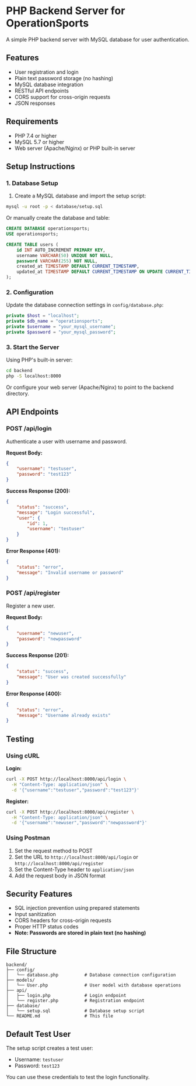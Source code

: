 # PHP Backend Server for OperationSports

A simple PHP backend server with MySQL database for user authentication.

## Features

- User registration and login
- Plain text password storage (no hashing)
- MySQL database integration
- RESTful API endpoints
- CORS support for cross-origin requests
- JSON responses

## Requirements

- PHP 7.4 or higher
- MySQL 5.7 or higher
- Web server (Apache/Nginx) or PHP built-in server

## Setup Instructions

### 1. Database Setup

1. Create a MySQL database and import the setup script:
```bash
mysql -u root -p < database/setup.sql
```

Or manually create the database and table:
```sql
CREATE DATABASE operationsports;
USE operationsports;

CREATE TABLE users (
    id INT AUTO_INCREMENT PRIMARY KEY,
    username VARCHAR(50) UNIQUE NOT NULL,
    password VARCHAR(255) NOT NULL,
    created_at TIMESTAMP DEFAULT CURRENT_TIMESTAMP,
    updated_at TIMESTAMP DEFAULT CURRENT_TIMESTAMP ON UPDATE CURRENT_TIMESTAMP
);
```

### 2. Configuration

Update the database connection settings in `config/database.php`:
```php
private $host = "localhost";
private $db_name = "operationsports";
private $username = "your_mysql_username";
private $password = "your_mysql_password";
```

### 3. Start the Server

Using PHP's built-in server:
```bash
cd backend
php -S localhost:8000
```

Or configure your web server (Apache/Nginx) to point to the backend directory.

## API Endpoints

### POST /api/login

Authenticate a user with username and password.

**Request Body:**
```json
{
    "username": "testuser",
    "password": "test123"
}
```

**Success Response (200):**
```json
{
    "status": "success",
    "message": "Login successful",
    "user": {
        "id": 1,
        "username": "testuser"
    }
}
```

**Error Response (401):**
```json
{
    "status": "error",
    "message": "Invalid username or password"
}
```

### POST /api/register

Register a new user.

**Request Body:**
```json
{
    "username": "newuser",
    "password": "newpassword"
}
```

**Success Response (201):**
```json
{
    "status": "success",
    "message": "User was created successfully"
}
```

**Error Response (400):**
```json
{
    "status": "error",
    "message": "Username already exists"
}
```

## Testing

### Using cURL

**Login:**
```bash
curl -X POST http://localhost:8000/api/login \
  -H "Content-Type: application/json" \
  -d '{"username":"testuser","password":"test123"}'
```

**Register:**
```bash
curl -X POST http://localhost:8000/api/register \
  -H "Content-Type: application/json" \
  -d '{"username":"newuser","password":"newpassword"}'
```

### Using Postman

1. Set the request method to POST
2. Set the URL to `http://localhost:8000/api/login` or `http://localhost:8000/api/register`
3. Set the Content-Type header to `application/json`
4. Add the request body in JSON format

## Security Features

- SQL injection prevention using prepared statements
- Input sanitization
- CORS headers for cross-origin requests
- Proper HTTP status codes
- **Note: Passwords are stored in plain text (no hashing)**

## File Structure

```
backend/
├── config/
│   └── database.php          # Database connection configuration
├── models/
│   └── User.php              # User model with database operations
├── api/
│   ├── login.php             # Login endpoint
│   └── register.php          # Registration endpoint
├── database/
│   └── setup.sql             # Database setup script
└── README.md                 # This file
```

## Default Test User

The setup script creates a test user:
- Username: `testuser`
- Password: `test123`

You can use these credentials to test the login functionality. 